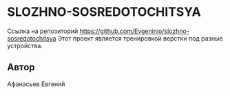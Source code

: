 # SLOZHNO-SOSREDOTOCHITSYA
Ссылка на репозиторий https://github.com/Evgeninio/slozhno-sosredotochitsya
Этот проект является тренировкой верстки под разные устройства.
## Автор
Афанасьев Евгений